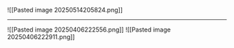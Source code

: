 ![[Pasted image 20250514205824.png]]

---

![[Pasted image 20250406222556.png]]
![[Pasted image 20250406222911.png]]
